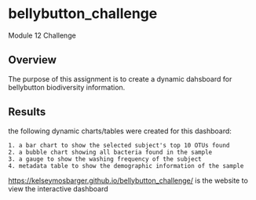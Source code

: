 # bellybutton_challenge
Module 12 Challenge

## Overview
The purpose of this assignment is to create a dynamic dahsboard for bellybutton biodiversity information.

## Results
the following dynamic charts/tables were created for this dashboard:

    1. a bar chart to show the selected subject's top 10 OTUs found
    2. a bubble chart showing all bacteria found in the sample
    3. a gauge to show the washing frequency of the subject
    4. metadata table to show the demographic information of the sample

https://kelseymosbarger.github.io/bellybutton_challenge/ is the website to view the interactive dashboard

